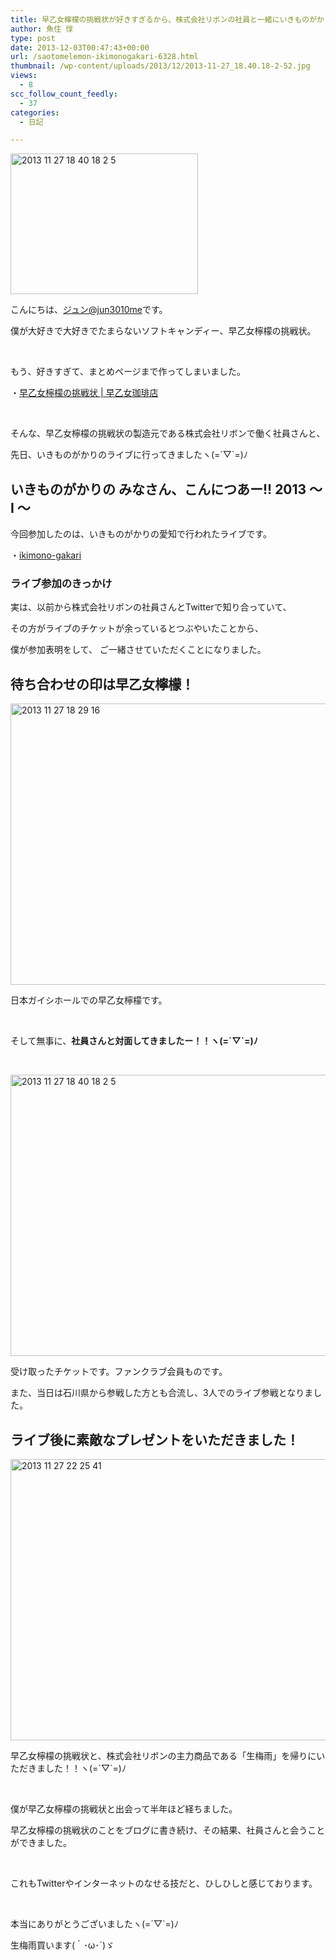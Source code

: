 ```yaml
---
title: 早乙女檸檬の挑戦状が好きすぎるから、株式会社リボンの社員と一緒にいきものがかりのライブに行ってきました！
author: 魚住 惇
type: post
date: 2013-12-03T00:47:43+00:00
url: /saotomelemon-ikimonogakari-6328.html
thumbnail: /wp-content/uploads/2013/12/2013-11-27_18.40.18-2-52.jpg
views:
  - 8
scc_follow_count_feedly:
  - 37
categories:
  - 日記

---
```

<img decoding="async" loading="lazy" title="2013-11-27_18.40.18-2-5.jpg" src="/wp-content/uploads/2013/12/2013-11-27_18.40.18-2-5.jpg" alt="2013 11 27 18 40 18 2 5" width="300" height="225" border="0" />

<!--more-->

こんにちは、[ジュン@jun3010me][1]です。

僕が大好きで大好きでたまらないソフトキャンディー、早乙女檸檬の挑戦状。

 

もう、好きすぎて、まとめページまで作ってしまいました。

・<a rel="nofollow" href="http://jun3010.me/saotomelemon" target="_blank">早乙女檸檬の挑戦状 | 早乙女珈琲店</a>

 

そんな、早乙女檸檬の挑戦状の製造元である株式会社リボンで働く社員さんと、

先日、いきものがかりのライブに行ってきましたヽ(=´▽\`=)ﾉ

## いきものがかりの みなさん、こんにつあー!! 2013 ～ I ～

今回参加したのは、いきものがかりの愛知で行われたライブです。

・<a href="http://ikimonogakari.com/tour/2013.html" target="_blank">ikimono-gakari</a>

### ライブ参加のきっかけ

実は、以前から株式会社リボンの社員さんとTwitterで知り合っていて、

その方がライブのチケットが余っているとつぶやいたことから、

僕が参加表明をして、 ご一緒させていただくことになりました。

## 待ち合わせの印は早乙女檸檬！

<img decoding="async" loading="lazy" title="2013-11-27 18.29.16.jpg" src="/wp-content/uploads/2013/12/2013-11-27-18.29.16.jpg" alt="2013 11 27 18 29 16" width="600" height="450" border="0" /> 

日本ガイシホールでの早乙女檸檬です。

 

そして無事に、**社員さんと対面してきましたー！！ヽ(=´▽\`=)ﾉ**

 

<img decoding="async" loading="lazy" title="2013-11-27_18.40.18-2-5.jpg" src="/wp-content/uploads/2013/12/2013-11-27_18.40.18-2-51.jpg" alt="2013 11 27 18 40 18 2 5" width="600" height="450" border="0" /> 

受け取ったチケットです。ファンクラブ会員ものです。

また、当日は石川県から参戦した方とも合流し、3人でのライブ参戦となりました。

## ライブ後に素敵なプレゼントをいただきました！

<img decoding="async" loading="lazy" title="2013-11-27 22.25.41.jpg" src="/wp-content/uploads/2013/12/2013-11-27-22.25.41.jpg" alt="2013 11 27 22 25 41" width="600" height="450" border="0" /> 

早乙女檸檬の挑戦状と、株式会社リボンの主力商品である「生梅雨」を帰りにいただきました！！ヽ(=´▽\`=)ﾉ

 

僕が早乙女檸檬の挑戦状と出会って半年ほど経ちました。

早乙女檸檬の挑戦状のことをブログに書き続け、その結果、社員さんと会うことができました。

 

これもTwitterやインターネットのなせる技だと、ひしひしと感じております。

 

本当にありがとうございましたヽ(=´▽\`=)ﾉ

生梅雨買います(｀･ω･´)ゞ

 [1]: https://twitter.com/jun3010me